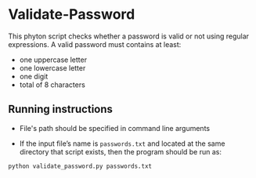 # Validate-Password

This phyton script checks whether a password is valid or not using regular expressions. A valid password must contains at least:
-   one uppercase letter
-   one lowercase letter
-   one digit
-   total of 8 characters


## Running instructions

-   File's path should be specified in command line arguments

-   If the input file’s name is `passwords.txt` and located at the same directory that script exists, then the program should be run as:

```
python validate_password.py passwords.txt
```
